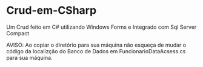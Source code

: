 # Crud-em-CSharp
Um Crud feito em C# utilizando Windows Forms e Integrado com Sql Server Compact

AVISO: Ao copiar o diretório para sua máquina não esqueça de mudar o código da localizção do Banco de Dados em FuncionarioDataAcsess.cs para sua máquina.
